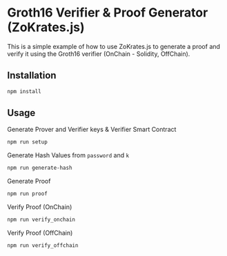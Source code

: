 # Groth16 Verifier & Proof Generator (ZoKrates.js)

This is a simple example of how to use ZoKrates.js to generate a proof and verify it using the Groth16 verifier (OnChain - Solidity, OffChain).

## Installation

```bash
npm install
```

## Usage

Generate Prover and Verifier keys & Verifier Smart Contract

```bash
npm run setup
```

Generate Hash Values from `password` and `k`

```bash
npm run generate-hash
```

Generate Proof

```bash
npm run proof
```

Verify Proof (OnChain)

```bash
npm run verify_onchain
```

Verify Proof (OffChain)

```bash
npm run verify_offchain
```
